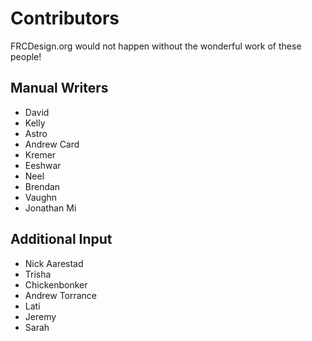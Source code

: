 # Contributors

FRCDesign.org would not happen without the wonderful work of these people!

## Manual Writers
- David
- Kelly
- Astro
- Andrew Card
- Kremer
- Eeshwar 
- Neel 
- Brendan 
- Vaughn
- Jonathan Mi

## Additional Input
- Nick Aarestad
- Trisha
- Chickenbonker
- Andrew Torrance
- Lati
- Jeremy
- Sarah


<br>